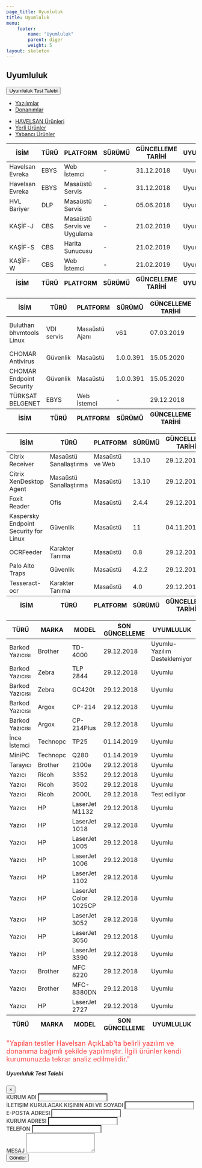 ```yaml
---
page_title: Uyumluluk
title: Uyumluluk
menu:
    footer:
        name: "Uyumluluk"
        parent: diger
        weight: 5
layout: skeleton
---
```


<section id="content">
   <div class="container">
      <div class="row egitim-row">
         <div class="col-12 mt-2 mb-4">
            <h2 class="mb-4 float-left">Uyumluluk</h2>
            <!-- Button trigger modal -->
            <button type="button" class="btn btn-primary btn-lg btn-color-low float-right mb-3" data-toggle="modal" data-target="#modalCenter">
               Uyumluluk Test Talebi
            </button>
      </div>
      </div>
   </div>
<div class="container">
    <div class="row" data-aos="fade-up">
        <ul class="nav nav-pills mb-4 w-100" id="tab" role="tablist">
            <li class="p-0 col-6 pr-2">
                <a class="tab-button active float-left w-100 text-center" id="yazilimlar-tab" data-toggle="pill" href="#yazilimlar" role="tab" aria-controls="yazilimlar" aria-selected="true">Yazılımlar</a>
            </li>
            <li class="p-0 col-6 pl-2">
                <a class="tab-button float-left w-100 text-center" id="donanimlar-tab" data-toggle="pill" href="#donanimlar" role="tab" aria-controls="donanimlar" aria-selected="false">Donanımlar</a>
            </li>
        </ul>
        <div class="tab-content w-100" id="tabContent">
            <div class="tab-pane fade show active" id="yazilimlar" role="tabpanel" aria-labelledby="yazilimlar-tab">
                <ul class="nav nav-pills mb-5" id="pills-tab" role="tablist">
                    <li class="p-0 col-4 pr-2">
                      <a class="tab-button active float-left w-100 text-center" data-toggle="pill" href="#hvl-urun" role="tab" aria-selected="true">HAVELSAN Ürünleri</a>
                    </li>
                    <li class="p-0 col-4 pl-2 pr-2">
                      <a class="tab-button float-left w-100 text-center" data-toggle="pill" href="#yerli-urun" role="tab" aria-selected="false">Yerli Ürünler</a>
                    </li>
                    <li class="p-0 col-4 pl-2">
                      <a class="tab-button float-left w-100 text-center" data-toggle="pill" href="#yabanci-urun" role="tab" aria-selected="false">Yabancı Ürünler</a>
                    </li>
                  </ul>
                  <div class="tab-content" id="pills-tabContent">
                    <div class="tab-pane fade show active" id="hvl-urun" role="tabpanel">
                        <table id="table1" class="display dataTable table table-striped table-bordered" style="width: 100%;" role="grid" aria-describedby="example_info">
                            <thead>
                               <tr role="row">
                                  <th class="sorting_asc" tabindex="0" aria-controls="example" rowspan="1" colspan="1" aria-sort="ascending" aria-label="İSİM: activate to sort column descending" style="width: 143px;">İSİM</th>
                                  <th class="sorting" tabindex="0" aria-controls="example" rowspan="1" colspan="1" aria-label="TÜRÜ: activate to sort column ascending" style="width: 61px;">TÜRÜ</th>
                                  <th class="sorting" tabindex="0" aria-controls="example" rowspan="1" colspan="1" aria-label="PLATFORM: activate to sort column ascending" style="width: 271px;">PLATFORM</th>
                                  <th class="sorting" tabindex="0" aria-controls="example" rowspan="1" colspan="1" aria-label="SÜRÜMÜ: activate to sort column ascending" style="width: 93px;">SÜRÜMÜ</th>
                                  <th class="sorting" tabindex="0" aria-controls="example" rowspan="1" colspan="1" aria-label="GÜNCELLEME TARİHİ: activate to sort column ascending" style="width: 199px;">GÜNCELLEME TARİHİ</th>
                                  <th class="sorting" tabindex="0" aria-controls="example" rowspan="1" colspan="1" aria-label="UYUMLULUK: activate to sort column ascending" style="width: 127px;">UYUMLULUK</th>
                               </tr>
                            </thead>
                            <tbody>
                               <tr role="row" class="odd">
                                  <td class="sorting_1">Havelsan Evreka</td>
                                  <td>EBYS</td>
                                  <td>Web İstemci</td>
                                  <td>-</td>
                                  <td>31.12.2018</td>
                                  <td class="uyumlu">Uyumlu</td>
                               </tr>
                               <tr role="row" class="even">
                                  <td class="sorting_1">Havelsan Evreka</td>
                                  <td>EBYS</td>
                                  <td>Masaüstü Servis</td>
                                  <td>-</td>
                                  <td>31.12.2018</td>
                                  <td class="uyumlu">Uyumlu</td>
                               </tr>
                               <tr role="row" class="odd">
                                  <td class="sorting_1">HVL Bariyer</td>
                                  <td>DLP</td>
                                  <td>Masaüstü Servis</td>
                                  <td>-</td>
                                  <td>05.06.2018</td>
                                  <td class="uyumlu">Uyumlu</td>
                               </tr>
                               <tr role="row" class="even">
                                  <td class="sorting_1">KAŞİF-J</td>
                                  <td>CBS</td>
                                  <td>Masaüstü Servis ve Uygulama</td>
                                  <td>-</td>
                                  <td>21.02.2019</td>
                                  <td class="uyumlu">Uyumlu</td>
                               </tr>
                               <tr role="row" class="odd">
                                  <td class="sorting_1">KAŞİF-S</td>
                                  <td>CBS</td>
                                  <td>Harita Sunucusu</td>
                                  <td>-</td>
                                  <td>21.02.2019</td>
                                  <td class="uyumlu">Uyumlu</td>
                               </tr>
                               <tr role="row" class="even">
                                  <td class="sorting_1">KAŞİF-W</td>
                                  <td>CBS</td>
                                  <td>Web İstemci</td>
                                  <td>-</td>
                                  <td>21.02.2019</td>
                                  <td class="uyumlu">Uyumlu</td>
                               </tr>
                            </tbody>
                            <tfoot>
                               <tr>
                                  <th rowspan="1" colspan="1">İSİM</th>
                                  <th rowspan="1" colspan="1">TÜRÜ</th>
                                  <th rowspan="1" colspan="1">PLATFORM</th>
                                  <th rowspan="1" colspan="1">SÜRÜMÜ</th>
                                  <th rowspan="1" colspan="1">GÜNCELLEME TARİHİ</th>
                                  <th rowspan="1" colspan="1">UYUMLULUK</th>
                               </tr>
                            </tfoot>
                         </table>
                    </div>
                    <div class="tab-pane fade" id="yerli-urun" role="tabpanel">
                        <table id="table3" class="display dataTable table table-striped table-bordered" style="width: 100%;" role="grid" aria-describedby="example2_info">
                            <thead>
                               <tr role="row">
                                  <th class="sorting_asc" tabindex="0" aria-controls="example2" rowspan="1" colspan="1" aria-sort="ascending" aria-label="İSİM: activate to sort column descending" style="width: 0px;">İSİM</th>
                                  <th class="sorting" tabindex="0" aria-controls="example2" rowspan="1" colspan="1" aria-label="TÜRÜ: activate to sort column ascending" style="width: 0px;">TÜRÜ</th>
                                  <th class="sorting" tabindex="0" aria-controls="example2" rowspan="1" colspan="1" aria-label="PLATFORM: activate to sort column ascending" style="width: 0px;">PLATFORM</th>
                                  <th class="sorting" tabindex="0" aria-controls="example2" rowspan="1" colspan="1" aria-label="SÜRÜMÜ: activate to sort column ascending" style="width: 0px;">SÜRÜMÜ</th>
                                  <th class="sorting" tabindex="0" aria-controls="example2" rowspan="1" colspan="1" aria-label="GÜNCELLEME TARİHİ: activate to sort column ascending" style="width: 0px;">GÜNCELLEME TARİHİ</th>
                                  <th class="sorting" tabindex="0" aria-controls="example2" rowspan="1" colspan="1" aria-label="UYUMLULUK: activate to sort column ascending" style="width: 0px;">UYUMLULUK</th>
                               </tr>
                            </thead>
                            <tbody>
                               <tr role="row" class="odd">
                                  <td class="sorting_1">Buluthan bhvmtools Linux</td>
                                  <td>VDI servis</td>
                                  <td>Masaüstü Ajanı</td>
                                  <td>v61</td>
                                  <td>07.03.2019</td>
                                  <td class="uyumlu tooltip" style="position: relative; display: inline-block; opacity: 1;">Uyumlu *<span class="tooltiptext">Etki Alanına Otomatik Ekleme</span></td>
                               </tr>
                               <tr role="row" class="even">
                                  <td class="sorting_1">CHOMAR Antivirus</td>
                                  <td>Güvenlik</td>
                                  <td>Masaüstü</td>
                                  <td>1.0.0.391</td>
                                  <td>15.05.2020</td>
                                  <td class="uyumlu tooltip" style="position: relative; display: inline-block; opacity: 1;">Uyumlu</td>
                               </tr>
                               <tr role="row" class="odd">
                                  <td class="sorting_1">CHOMAR Endpoint Security</td>
                                  <td>Güvenlik</td>
                                  <td>Masaüstü</td>
                                  <td>1.0.0.391</td>
                                  <td>15.05.2020</td>
                                  <td class="uyumlu tooltip" style="position: relative; display: inline-block; opacity: 1;">Uyumlu</td>
                               </tr>
                               <tr role="row" class="even">
                                  <td class="sorting_1">TÜRKSAT BELGENET</td>
                                  <td>EBYS</td>
                                  <td>Web İstemci</td>
                                  <td>-</td>
                                  <td>29.12.2018</td>
                                  <td class="uyumlu">Uyumlu</td>
                               </tr>
                            </tbody>
                            <tfoot>
                               <tr>
                                  <th rowspan="1" colspan="1">İSİM</th>
                                  <th rowspan="1" colspan="1">TÜRÜ</th>
                                  <th rowspan="1" colspan="1">PLATFORM</th>
                                  <th rowspan="1" colspan="1">SÜRÜMÜ</th>
                                  <th rowspan="1" colspan="1">GÜNCELLEME TARİHİ</th>
                                  <th rowspan="1" colspan="1">UYUMLULUK</th>
                               </tr>
                            </tfoot>
                         </table>
                    </div>
                    <div class="tab-pane fade" id="yabanci-urun" role="tabpanel">
                        <table id="table4" class="display dataTable table table-striped table-bordered" style="width: 100%;" role="grid" aria-describedby="example3_info">
                            <thead>
                               <tr role="row">
                                  <th class="sorting_asc" tabindex="0" aria-controls="example3" rowspan="1" colspan="1" aria-sort="ascending" aria-label="İSİM: activate to sort column descending" style="width: 0px;">İSİM</th>
                                  <th class="sorting" tabindex="0" aria-controls="example3" rowspan="1" colspan="1" aria-label="TÜRÜ: activate to sort column ascending" style="width: 0px;">TÜRÜ</th>
                                  <th class="sorting" tabindex="0" aria-controls="example3" rowspan="1" colspan="1" aria-label="PLATFORM: activate to sort column ascending" style="width: 0px;">PLATFORM</th>
                                  <th class="sorting" tabindex="0" aria-controls="example3" rowspan="1" colspan="1" aria-label="SÜRÜMÜ: activate to sort column ascending" style="width: 0px;">SÜRÜMÜ</th>
                                  <th class="sorting" tabindex="0" aria-controls="example3" rowspan="1" colspan="1" aria-label="GÜNCELLEME TARİHİ: activate to sort column ascending" style="width: 0px;">GÜNCELLEME TARİHİ</th>
                                  <th class="sorting" tabindex="0" aria-controls="example3" rowspan="1" colspan="1" aria-label="UYUMLULUK: activate to sort column ascending" style="width: 0px;">UYUMLULUK</th>
                               </tr>
                            </thead>
                            <tbody>
                               <tr role="row" class="odd">
                                  <td class="sorting_1">Citrix Receiver</td>
                                  <td>Masaüstü Sanallaştırma</td>
                                  <td>Masaüstü ve Web</td>
                                  <td>13.10</td>
                                  <td>29.12.2018</td>
                                  <td class="uyumlu">Uyumlu</td>
                               </tr>
                               <tr role="row" class="even">
                                  <td class="sorting_1">Citrix XenDesktop Agent</td>
                                  <td>Masaüstü Sanallaştırma</td>
                                  <td>Masaüstü</td>
                                  <td>13.10</td>
                                  <td>29.12.2018</td>
                                  <td class="uyumludevamediliyor">Test ediliyor</td>
                               </tr>
                               <tr role="row" class="odd">
                                  <td class="sorting_1">Foxit Reader</td>
                                  <td>Ofis</td>
                                  <td>Masaüstü</td>
                                  <td>2.4.4</td>
                                  <td>29.12.2018</td>
                                  <td class="uyumlu">Uyumlu</td>
                               </tr>
                               <tr role="row" class="even">
                                  <td class="sorting_1">Kaspersky Endpoint Security for Linux</td>
                                  <td>Güvenlik</td>
                                  <td>Masaüstü</td>
                                  <td>11</td>
                                  <td>04.11.2019</td>
                                  <td class="uyumlu">Uyumlu</td>
                               </tr>
                               <tr role="row" class="odd">
                                  <td class="sorting_1">OCRFeeder</td>
                                  <td>Karakter Tanıma</td>
                                  <td>Masaüstü</td>
                                  <td>0.8</td>
                                  <td>29.12.2018</td>
                                  <td class="uyumlu">Uyumlu</td>
                               </tr>
                               <tr role="row" class="even">
                                  <td class="sorting_1">Palo Alto Traps</td>
                                  <td>Güvenlik</td>
                                  <td>Masaüstü</td>
                                  <td>4.2.2</td>
                                  <td>29.12.2018</td>
                                  <td class="uyumludevamediliyor">Test ediliyor</td>
                               </tr>
                               <tr role="row" class="odd">
                                  <td class="sorting_1">Tesseract-ocr</td>
                                  <td>Karakter Tanıma</td>
                                  <td>Masaüstü</td>
                                  <td>4.0</td>
                                  <td>29.12.2018</td>
                                  <td class="uyumlu">Uyumlu</td>
                               </tr>
                            </tbody>
                            <tfoot>
                               <tr>
                                  <th rowspan="1" colspan="1">İSİM</th>
                                  <th rowspan="1" colspan="1">TÜRÜ</th>
                                  <th rowspan="1" colspan="1">PLATFORM</th>
                                  <th rowspan="1" colspan="1">SÜRÜMÜ</th>
                                  <th rowspan="1" colspan="1">GÜNCELLEME TARİHİ</th>
                                  <th rowspan="1" colspan="1">UYUMLULUK</th>
                               </tr>
                            </tfoot>
                         </table>
                    </div>
                  </div>
            </div>
            <div class="tab-pane fade" id="donanimlar" role="tabpanel" aria-labelledby="donanimlar-tab">
                <table id="table2" class="display dataTable table table-striped table-bordered" style="width: 100%;" role="grid" aria-describedby="example_info">
                    <thead>
                       <tr role="row">
                          <th class="sorting_asc" tabindex="0" aria-controls="example" rowspan="1" colspan="1" aria-sort="ascending" aria-label="TÜRÜ: activate to sort column descending" style="width: 140px;">TÜRÜ</th>
                          <th class="sorting" tabindex="0" aria-controls="example" rowspan="1" colspan="1" aria-label="MARKA: activate to sort column ascending" style="width: 93px;">MARKA</th>
                          <th class="sorting" tabindex="0" aria-controls="example" rowspan="1" colspan="1" aria-label="MODEL: activate to sort column ascending" style="width: 208px;">MODEL</th>
                          <th class="sorting" tabindex="0" aria-controls="example" rowspan="1" colspan="1" aria-label="SON GÜNCELLEME: activate to sort column ascending" style="width: 192px;">SON GÜNCELLEME</th>
                          <th class="sorting" tabindex="0" aria-controls="example" rowspan="1" colspan="1" aria-label="UYUMLULUK: activate to sort column ascending" style="width: 297px;">UYUMLULUK</th>
                       </tr>
                    </thead>
                    <tbody>
                       <tr role="row" class="odd">
                          <td class="sorting_1">Barkod Yazıcısı</td>
                          <td>Brother</td>
                          <td>TD-4000</td>
                          <td>29.12.2018</td>
                          <td class="yariuyumlu">Uyumlu-Yazılım Desteklemiyor</td>
                       </tr>
                       <tr role="row" class="even">
                          <td class="sorting_1">Barkod Yazıcısı</td>
                          <td>Zebra</td>
                          <td>TLP 2844</td>
                          <td>29.12.2018</td>
                          <td class="uyumlu">Uyumlu</td>
                       </tr>
                       <tr role="row" class="odd">
                          <td class="sorting_1">Barkod Yazıcısı</td>
                          <td>Zebra</td>
                          <td>GC420t</td>
                          <td>29.12.2018</td>
                          <td class="uyumlu">Uyumlu</td>
                       </tr>
                       <tr role="row" class="even">
                          <td class="sorting_1">Barkod Yazıcısı</td>
                          <td>Argox</td>
                          <td>CP-214</td>
                          <td>29.12.2018</td>
                          <td class="uyumlu">Uyumlu</td>
                       </tr>
                       <tr role="row" class="odd">
                          <td class="sorting_1">Barkod Yazıcısı</td>
                          <td>Argox</td>
                          <td>CP-214Plus</td>
                          <td>29.12.2018</td>
                          <td class="uyumlu">Uyumlu</td>
                       </tr>
                       <tr role="row" class="even">
                          <td class="sorting_1">İnce İstemci</td>
                          <td>Technopc</td>
                          <td>TP25</td>
                          <td>01.14.2019</td>
                          <td class="uyumlu">Uyumlu</td>
                       </tr>
                       <tr role="row" class="odd">
                          <td class="sorting_1">MiniPC</td>
                          <td>Technopc</td>
                          <td>Q280</td>
                          <td>01.14.2019</td>
                          <td class="uyumlu">Uyumlu</td>
                       </tr>
                       <tr role="row" class="even">
                          <td class="sorting_1">Tarayıcı</td>
                          <td>Brother</td>
                          <td>2100e</td>
                          <td>29.12.2018</td>
                          <td class="uyumlu">Uyumlu</td>
                       </tr>
                       <tr role="row" class="odd">
                          <td class="sorting_1">Yazıcı</td>
                          <td>Ricoh</td>
                          <td>3352</td>
                          <td>29.12.2018</td>
                          <td class="uyumlu">Uyumlu</td>
                       </tr>
                       <tr role="row" class="even">
                          <td class="sorting_1">Yazıcı</td>
                          <td>Ricoh</td>
                          <td>3502</td>
                          <td>29.12.2018</td>
                          <td class="uyumlu">Uyumlu</td>
                       </tr>
                       <tr role="row" class="odd">
                        <td class="sorting_1">Yazıcı</td>
                        <td>Ricoh</td>
                        <td>2000L</td>
                        <td>29.12.2018</td>
                        <td class="uyumludevamediliyor">Test ediliyor</td>
                     </tr>
                     <tr role="row" class="even">
                        <td class="sorting_1">Yazıcı</td>
                        <td>HP</td>
                        <td>LaserJet M1132</td>
                        <td>29.12.2018</td>
                        <td class="uyumlu">Uyumlu</td>
                     </tr>
                     <tr role="row" class="odd">
                        <td class="sorting_1">Yazıcı</td>
                        <td>HP</td>
                        <td>LaserJet 1018</td>
                        <td>29.12.2018</td>
                        <td class="uyumlu">Uyumlu</td>
                     </tr>
                     <tr role="row" class="even">
                        <td class="sorting_1">Yazıcı</td>
                        <td>HP</td>
                        <td>LaserJet 1005</td>
                        <td>29.12.2018</td>
                        <td class="uyumlu">Uyumlu</td>
                     </tr>
                     <tr role="row" class="odd">
                        <td class="sorting_1">Yazıcı</td>
                        <td>HP</td>
                        <td>LaserJet 1006</td>
                        <td>29.12.2018</td>
                        <td class="uyumlu">Uyumlu</td>
                     </tr>
                     <tr role="row" class="even">
                        <td class="sorting_1">Yazıcı</td>
                        <td>HP</td>
                        <td>LaserJet 1102</td>
                        <td>29.12.2018</td>
                        <td class="uyumlu">Uyumlu</td>
                     </tr>
                     <tr role="row" class="odd">
                        <td class="sorting_1">Yazıcı</td>
                        <td>HP</td>
                        <td>LaserJet Color 1025CP</td>
                        <td>29.12.2018</td>
                        <td class="uyumlu">Uyumlu</td>
                     </tr>
                     <tr role="row" class="even">
                        <td class="sorting_1">Yazıcı</td>
                        <td>HP</td>
                        <td>LaserJet 3052</td>
                        <td>29.12.2018</td>
                        <td class="uyumlu">Uyumlu</td>
                     </tr>
                     <tr role="row" class="odd">
                        <td class="sorting_1">Yazıcı</td>
                        <td>HP</td>
                        <td>LaserJet 3050</td>
                        <td>29.12.2018</td>
                        <td class="uyumlu">Uyumlu</td>
                     </tr>
                     <tr role="row" class="even">
                        <td class="sorting_1">Yazıcı</td>
                        <td>HP</td>
                        <td>LaserJet 3390</td>
                        <td>29.12.2018</td>
                        <td class="uyumlu">Uyumlu</td>
                     </tr>
                     <tr role="row" class="odd">
                        <td class="sorting_1">Yazıcı</td>
                        <td>Brother</td>
                        <td>MFC 8220</td>
                        <td>29.12.2018</td>
                        <td class="uyumlu">Uyumlu</td>
                     </tr>
                     <tr role="row" class="even">
                        <td class="sorting_1">Yazıcı</td>
                        <td>Brother</td>
                        <td>MFC-8380DN</td>
                        <td>29.12.2018</td>
                        <td class="uyumlu">Uyumlu</td>
                     </tr>
                     <tr role="row" class="odd">
                        <td class="sorting_1">Yazıcı</td>
                        <td>HP</td>
                        <td>LaserJet 2727</td>
                        <td>29.12.2018</td>
                        <td class="uyumlu">Uyumlu</td>
                     </tr>
                    </tbody>
                    <tfoot>
                       <tr>
                          <th rowspan="1" colspan="1">TÜRÜ</th>
                          <th rowspan="1" colspan="1">MARKA</th>
                          <th rowspan="1" colspan="1">MODEL</th>
                          <th rowspan="1" colspan="1">SON GÜNCELLEME</th>
                          <th rowspan="1" colspan="1">UYUMLULUK</th>
                       </tr>
                    </tfoot>
                 </table>
            </div>
        </div>
    </div>
</div>
<div class="container mt-4 mb-md-0 mb-5">
    <div class="row" style="font-size: 18px; color: #f44">
        "Yapılan testler Havelsan AçıkLab'ta belirli yazılım ve donanıma bağımlı şekilde yapılmıştır. İlgili ürünler kendi kurumunuzda tekrar analiz edilmelidir."
    </div>
</div>
</section>
<div class="modal fade" id="modalCenter" tabindex="-1" role="dialog" aria-labelledby="modalCenterTitle" aria-hidden="true">
   <div class="modal-dialog modal-dialog-centered" role="document">
     <div class="modal-content">
       <div class="modal-header">
         <h5 class="modal-title" id="modalLongTitle">Uyumluluk Test Talebi</h5>
         <button type="button" class="close" data-dismiss="modal" aria-label="Close">
           <span aria-hidden="true">&times;</span>
         </button>
       </div>
       <div class="modal-body">
        <style>
        .form-group > label {
            font-weight: 600;
            font-size: 14px;
            text-transform: uppercase;
            color: rgba(0,0,0, 0.7);
        }
        .form-control {
            border-bottom: 2px rgba(0,0,0,0.2) solid;
        }
    </style>
    <div id="uyari"></div>
    <form id="contact" action method="post">
        <div class="form-group">
            <label for="kurum-adi">Kurum Adı</label>
            <input name="kurum-adi" type="text" class="form-control" id="kurum-adi">
        </div>
        <div class="form-group">
            <label for="name">İletişim kurulacak kişinin adı ve soyadı</label>
            <input name="name" type="text" class="form-control" id="name">
        </div>
        <div class="form-group">
            <label for="email">E-posta adresi</label>
            <input name="email" type="email" class="form-control" id="email">
        </div>
        <div class="form-group">
            <label for="adres">Kurum adresi</label>
            <input name="adres" type="text" class="form-control" id="adres">
        </div>
        <div class="form-group">
            <label for="telefon">Telefon</label>
            <input name="telefon" type="text" class="form-control" id="telefon">
        </div>
        <div class="form-group">
            <label for="aciklama">Mesaj</label>
            <textarea class="form-control" id="aciklama" name="aciklama" rows="3"></textarea>
        </div>
        <button type="submit" id="contactButton" class="btn btn-primary btn-color-low">Gönder</button>
    </form>
       </div>
     </div>
   </div>
</div>